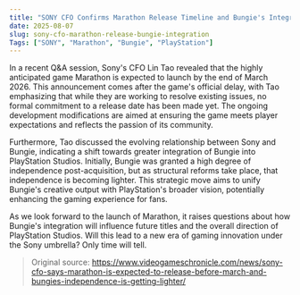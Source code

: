 ```yaml
---
title: "SONY CFO Confirms Marathon Release Timeline and Bungie's Integration into PlayStation Studios"
date: 2025-08-07
slug: sony-cfo-marathon-release-bungie-integration
Tags: ["SONY", "Marathon", "Bungie", "PlayStation"]
---
```


In a recent Q&A session, Sony's CFO Lin Tao revealed that the highly anticipated game Marathon is expected to launch by the end of March 2026. This announcement comes after the game's official delay, with Tao emphasizing that while they are working to resolve existing issues, no formal commitment to a release date has been made yet. The ongoing development modifications are aimed at ensuring the game meets player expectations and reflects the passion of its community.

Furthermore, Tao discussed the evolving relationship between Sony and Bungie, indicating a shift towards greater integration of Bungie into PlayStation Studios. Initially, Bungie was granted a high degree of independence post-acquisition, but as structural reforms take place, that independence is becoming lighter. This strategic move aims to unify Bungie's creative output with PlayStation's broader vision, potentially enhancing the gaming experience for fans.

As we look forward to the launch of Marathon, it raises questions about how Bungie's integration will influence future titles and the overall direction of PlayStation Studios. Will this lead to a new era of gaming innovation under the Sony umbrella? Only time will tell.
> Original source: https://www.videogameschronicle.com/news/sony-cfo-says-marathon-is-expected-to-release-before-march-and-bungies-independence-is-getting-lighter/